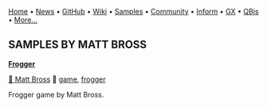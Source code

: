 [Home](https://qb64.com) • [News](../news.md) • [GitHub](https://github.com/QB64Official/qb64) • [Wiki](https://github.com/QB64Official/qb64/wiki) • [Samples](../samples.md) • [Community](../community.md) • [Inform](../inform.md) • [GX](../gx.md) • [QBjs](../qbjs.md) • [More...](../more.md)

## SAMPLES BY MATT BROSS

**[Frogger](frogger/index.md)**

[🐝 Matt Bross](matt-bross.md) 🔗 [game](game.md), [frogger](frogger.md)

Frogger game by Matt Bross.
